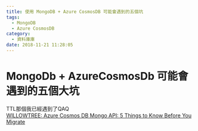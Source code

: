```yaml
---
title: 使用 MongoDB + Azure CosmosDB 可能會遇到的五個坑
tags:
  - MongoDB
  - Azure CosmosDB
category:
  - 資料庫庫
date: 2018-11-21 11:28:05
---
```

# MongoDb + AzureCosmosDb 可能會遇到的五個大坑 #

TTL那個我已經遇到了QAQ  
[WILLOWTREE: Azure Cosmos DB Mongo API: 5 Things to Know Before You Migrate](https://willowtreeapps.com/ideas/azure-cosmos-db-mongo-api-5-things-to-know-before-you-migrate)